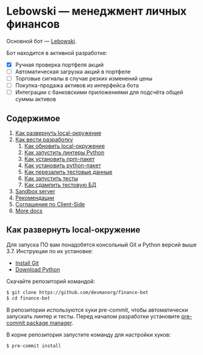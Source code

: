 # Lebowski — менеджмент личных финансов

Основной бот — [Lebowski](https://t.me/lebowski_finance_bot).

Бот находится в активной разработке:
- [x] Ручная проверка портфеля акций
- [ ] Автоматическая загрузка акций в портфеле
- [ ] Торговые сигналы в случае резких изменений цены
- [ ] Покупка-продажа активов из интерфейса бота
- [ ] Интеграции с банковскими приложениями для подсчёта общей суммы активов

## Содержимое

1. [Как развернуть local-окружение](#local-setup)
2. [Как вести разработку](#development)
    1. [Как обновить local-окружение](#update-local-env)
    2. [Как запустить линтеры Python](#run-python-linters)
    3. [Как установить npm-пакет](#add-npm-package)
    4. [Как установить python-пакет](#add-python-package)
    5. [Как перезалить тестовые данные](#recreate-db)
    6. [Как запустить тесты](#run-tests)
    7. [Как сдампить тестовую БД](#create-db-backup)
3. [Sandbox server](#sandbox)
4. [Рекомендации](#recommendations)
5. [Соглашения по Client-Side](#client-side-guidelines)
6. [More docs](#extra-docs)

<a name="local-setup"></a>
## Как развернуть local-окружение

Для запуска ПО вам понадобятся консольный Git и Python версий выше 3.7. Инструкции по их установке:

- [Install Git](https://git-scm.com/book/ru/v2/%D0%92%D0%B2%D0%B5%D0%B4%D0%B5%D0%BD%D0%B8%D0%B5-%D0%A3%D1%81%D1%82%D0%B0%D0%BD%D0%BE%D0%B2%D0%BA%D0%B0-Git)
- [Download Python](https://www.python.org/downloads/)

Скачайте репозиторий командой:
```sh
$ git clone https://github.com/devmanorg/finance-bot
$ cd finance-bot
```

В репозитории используются хуки pre-commit, чтобы автоматически запускать линтер и тесты. Перед началом разработки установите [pre-commit package manager](https://pre-commit.com/).

В корне репозитория запустите команду для настройки хуков:

```sh
$ pre-commit install
```

